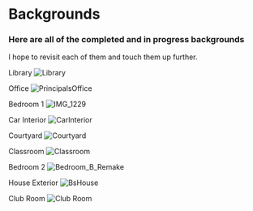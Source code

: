 # Backgrounds
### Here are all of the completed and in progress backgrounds
I hope to revisit each of them and touch them up further.


Library
![Library](https://user-images.githubusercontent.com/42648282/119736900-708cce00-be4c-11eb-9fff-efc24f6b89ec.png)

Office
![PrincipalsOffice](https://user-images.githubusercontent.com/42648282/119736951-85696180-be4c-11eb-8f8e-5fdd5d19e632.png)

Bedroom 1
![IMG_1229](https://user-images.githubusercontent.com/42648282/119737290-058fc700-be4d-11eb-9924-84f2362812ab.jpg)

Car Interior
![CarInterior](https://user-images.githubusercontent.com/42648282/119737320-13454c80-be4d-11eb-9a47-69cbd223a255.png)

Courtyard
![Courtyard](https://user-images.githubusercontent.com/42648282/119736976-90bc8d00-be4c-11eb-853e-bbc6e65ceaf3.png)

Classroom
![Classroom](https://user-images.githubusercontent.com/42648282/119737134-c9f4fd00-be4c-11eb-999e-64099bf85c1f.png)

Bedroom 2
![Bedroom_B_Remake](https://user-images.githubusercontent.com/42648282/119737361-2b1cd080-be4d-11eb-9371-df0fc4ab8a13.png)

House Exterior
![BsHouse](https://user-images.githubusercontent.com/42648282/119737394-3839bf80-be4d-11eb-8d57-dd85d752bfcb.png)

Club Room
![Club Room](https://user-images.githubusercontent.com/42648282/119737531-6e773f00-be4d-11eb-8f6f-4dc7e172c8cf.png)

